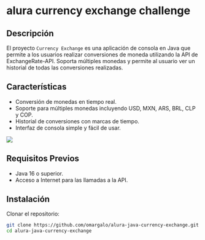 # alura currency exchange challenge

## Descripción
El proyecto `Currency Exchange` es una aplicación de consola en Java que permite a los usuarios realizar conversiones de moneda utilizando la API de ExchangeRate-API. Soporta múltiples monedas y permite al usuario ver un historial de todas las conversiones realizadas.

## Características
- Conversión de monedas en tiempo real.
- Soporte para múltiples monedas incluyendo USD, MXN, ARS, BRL, CLP y COP.
- Historial de conversiones con marcas de tiempo.
- Interfaz de consola simple y fácil de usar.

<img src="https://drive.google.com/file/d/1U_L73jFmKdan7GkCrO_ZSFuyDPT2lGLJ" />


## Requisitos Previos
- Java 16 o superior.
- Acceso a Internet para las llamadas a la API.

## Instalación
Clonar el repositorio:
```bash
git clone https://github.com/omargalo/alura-java-currency-exchange.git
cd alura-java-currency-exchange
